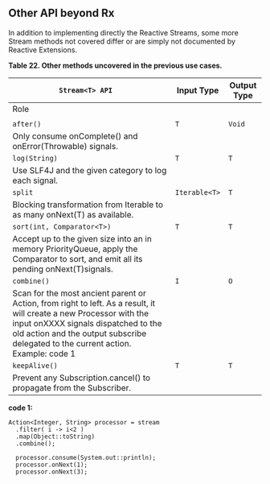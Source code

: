 
## Other API beyond Rx

In addition to implementing directly the Reactive Streams, some more Stream methods not covered differ or are simply not documented by Reactive Extensions.

**Table 22. Other methods uncovered in the previous use cases.**

|	```	Stream<T> API	```	|		Input Type		|		Output Type		|
|----|----|----|
|		Role		|				|				|
|				|				|				|
|	```	after()	```	|	```	T	```	|	```	Void	```	|
|		Only consume onComplete() and onError(Throwable) signals.		|				|				|
|	```	log(String)	```	|	```	T	```	|	```	T	```	|
|		Use SLF4J and the given category to log each signal.		|				|				|
|	```	split	```	|	```	Iterable<T>	```	|	```	T	```	|
|		Blocking transformation from Iterable<T> to as many onNext(T) as available.		|				|				|
|	```	sort(int, Comparator<T>)	```	|	```	T	```	|	```	T	```	|
|		Accept up to the given size into an in memory PriorityQueue, apply the Comparator<T> to sort, and emit all its pending onNext(T)signals.		|				|				|
|	```	combine()	```	|	```	I	```	|	```	O	```	|
|		Scan for the most ancient parent or Action, from right to left. As a result, it will create a new Processor with the input onXXXX signals dispatched to the old action and the output subscribe delegated to the current action. Example: code 1		|				|				|
|	```	keepAlive()	```	|	```	T	```	|	```	T	```	|
|		Prevent any Subscription.cancel() to propagate from the Subscriber.		|				|				|

**code 1:**

```
Action<Integer, String> processor = stream
  .filter( i -> i<2 )
  .map(Object::toString)
  .combine();

  processor.consume(System.out::println);
  processor.onNext(1);
  processor.onNext(3);
```